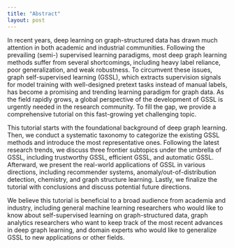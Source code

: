 ```yaml
---
title: "Abstract"
layout: post
---
```


In recent years, deep learning on graph-structured data has drawn much attention in both academic and industrial communities. Following the prevailing (semi-) supervised learning paradigms, most deep graph learning methods suffer from several shortcomings, including heavy label reliance, poor generalization, and weak robustness. To circumvent these issues, graph self-supervised learning (GSSL), which extracts supervision signals for model training with well-designed pretext tasks instead of manual labels, has become a promising and trending learning paradigm for graph data. As the field rapidly grows, a global perspective of the development of GSSL is urgently needed in the research community. To fill the gap, we provide a comprehensive tutorial on this fast-growing yet challenging topic.

This tutorial starts with the foundational background of deep graph learning. Then, we conduct a systematic taxonomy to categorize the existing GSSL methods and introduce the most representative ones. Following the latest research trends, we discuss three frontier subtopics under the umbrella of GSSL, including trustworthy GSSL, efficient GSSL, and automatic GSSL. Afterward, we present the real-world applications of GSSL in various directions, including recommender systems, anomaly/out-of-distribution detection, chemistry, and graph structure learning. Lastly, we finalize the tutorial with conclusions and discuss potential future directions.  

We believe this tutorial is beneficial to a broad audience from academia and industry, including general machine learning researchers who would like to know about self-supervised learning on graph-structured data, graph analytics researchers who want to keep track of the most recent advances in deep graph learning, and domain experts who would like to generalize GSSL to new applications or other fields. 
